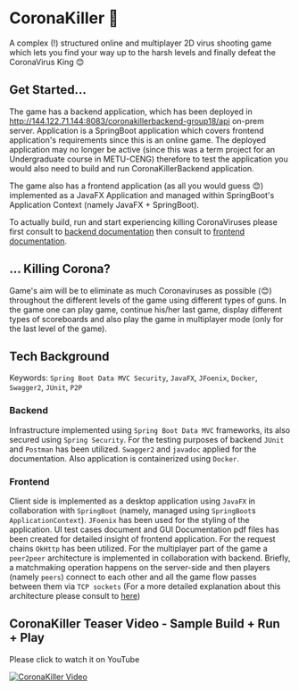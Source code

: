 # CoronaKiller 🦠
A complex (!) structured online and multiplayer 2D virus shooting game which lets you find your way up to the harsh levels and finally defeat the CoronaVirus King :blush:

## Get Started...
The game has a backend application, which has been deployed in http://144.122.71.144:8083/coronakillerbackend-group18/api on-prem server. Application is a SpringBoot application which covers frontend application's requirements since this is an online game. The deployed application may no longer be active (since this was a term project for an Undergraduate course in METU-CENG) therefore to test the application you would also need to build and run CoronaKillerBackend application.

The game also has a frontend application (as all you would guess :blush:) implemented as a JavaFX Application and managed within SpringBoot's Application Context (namely JavaFX + SpringBoot).

To actually build, run and start experiencing killing CoronaViruses please first consult to [backend documentation](https://github.com/ysyesilyurt/CoronaKiller/tree/master/server/CoronaKillerBackend) then consult to [frontend documentation](https://github.com/ysyesilyurt/CoronaKiller/tree/master/client/CoronaKillerFrontend).

## ... Killing Corona?
Game's aim will be to eliminate as much Coronaviruses as possible (:blush:) throughout the different levels of the game using different types of guns. In the game one can play game, continue his/her last game, display different types of scoreboards and also play the game in multiplayer mode (only for the last level of the game).

## Tech Background
Keywords: `Spring Boot Data MVC Security`, `JavaFX`, `JFoenix`, `Docker`, `Swagger2`, `JUnit`, `P2P`

### Backend
Infrastructure implemented using `Spring Boot Data MVC` frameworks, its also secured using `Spring Security`. For the testing purposes of backend `JUnit` and `Postman` has been utilized. `Swagger2` and `javadoc` applied for the documentation. Also application is containerized using `Docker`.

### Frontend
Client side is implemented as a desktop application using `JavaFX` in collaboration with `SpringBoot` (namely, managed using `SpringBoot`s `ApplicationContext`). `JFoenix` has been used for the styling of the application. UI test cases document and GUI Documentation pdf files has been created for detailed insight of frontend application. For the request chains `OkHttp` has been utilized. For the multiplayer part of the game a `peer2peer` architecture is implemented in collaboration with backend. Briefly, a matchmaking operation happens on the server-side and then players (namely `peers`) connect to each other and all the game flow passes between them via `TCP sockets` (For a more detailed explanation about this architecture please consult to [here](https://github.com/ysyesilyurt/CoronaKiller/tree/master/client/CoronaKillerFrontend#design))   

## CoronaKiller Teaser Video - Sample Build + Run + Play
Please click to watch it on YouTube

[![CoronaKiller Video](https://img.youtube.com/vi/PCt-ORYCpS8/0.jpg)](https://www.youtube.com/watch?v=PCt-ORYCpS8)
